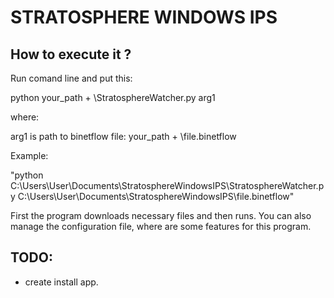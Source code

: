 STRATOSPHERE WINDOWS IPS
=======

How to execute it ?
-----------

Run comand line and put this:

python  your_path + \StratosphereWatcher.py arg1

where:

arg1 is path to binetflow file: your_path + \file.binetflow

Example:

"python C:\Users\User\Documents\StratosphereWindowsIPS\StratosphereWatcher.py C:\Users\User\Documents\StratosphereWindowsIPS\file.binetflow"

First the program downloads necessary files and then runs. You can also manage the configuration file, where are some features for this program.



TODO:
---------------------
* create install app.

